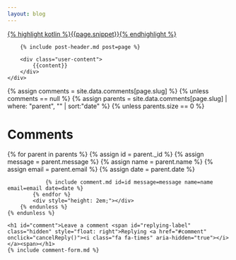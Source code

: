 ```yaml
---
layout: blog
---
```

<div class="blog-content">
    <div class="post-frame">
        <a href="{{post.url}}">
            <div class="cover snippet">
                {% highlight kotlin %}{{page.snippet}}{% endhighlight %}
            </div>
        </a>
        
        {% include post-header.md post=page %}
        
        <div class="user-content">
            {{content}}
        </div>
    </div>
</div>

<div class="blog-content">
    {% assign comments = site.data.comments[page.slug] %}
    {% unless comments == null %}
        {% assign parents = site.data.comments[page.slug] | where: "parent", "" | sort:"date" %}
        {% unless parents.size == 0 %}
            <h1>Comments</h1>
            {% for parent in parents %}
                {% assign id = parent._id %}
                {% assign message = parent.message %}
                {% assign name = parent.name %}
                {% assign email = parent.email %}
                {% assign date = parent.date %}

                {% include comment.md id=id message=message name=name email=email date=date %}
            {% endfor %}
            <div style="height: 2em;"></div>
        {% endunless %}
    {% endunless %}
    
    <h1 id="comment">Leave a comment <span id="replying-label" class="hidden" style="float: right">Replying <a href="#comment" onclick="cancelReply()"><i class="fa fa-times" aria-hidden="true"></i></a><span></h1>
    {% include comment-form.md %}
</div>